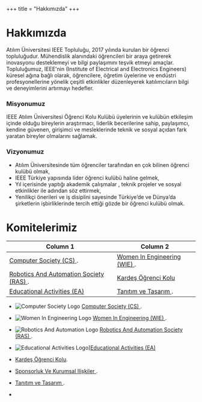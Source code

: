 +++
title = "Hakkımızda"
+++

# Hakkımızda

Atılım Üniversitesi IEEE Topluluğu, 2017 yılında kurulan bir öğrenci topluluğudur. Mühendislik alanındaki öğrencileri bir araya getirerek inovasyonu desteklemeyi ve bilgi paylaşımını teşvik etmeyi amaçlar. Topluluğumuz, IEEE'nin (Institute of Electrical and Electronics Engineers) küresel ağına bağlı olarak, öğrencilere, öğretim üyelerine ve endüstri profesyonellerine yönelik çeşitli etkinlikler düzenleyerek katılımcıların bilgi ve deneyimlerini artırmayı hedefler.

### Misyonumuz

IEEE Atılım Üniversitesi Öğrenci Kolu Kulübü üyelerinin ve kulübün etkileşim içinde
olduğu bireylerin araştırmacı, liderlik becerilerine sahip, paylaşımcı, kendine güvenen,
girişimci ve mesleklerinde teknik ve sosyal açıdan fark yaratan bireyler olmalarını sağlamak.

### Vizyonumuz

- Atılım Üniversitesinde tüm öğrenciler tarafından en çok bilinen öğrenci kulübü olmak,
- IEEE Türkiye yapısında lider öğrenci kulübü haline gelmek,
- Yıl içerisinde yaptığı akademik çalışmalar , teknik projeler ve sosyal etkinlikler ile
adından söz ettirmek,
- Yenilikçi önerileri ve iş disiplini sayesinde Türkiye’de ve Dünya’da şirketlerin
işbirliklerinde tercih ettiği gözde bir öğrenci kulübü olmak.

# Komitelerimiz

| Column 1 | Column 2 |
| -------- | -------- |
| [Computer Society (CS) ](https://ieee-atilim.github.io/ourteam/wie).      | [Women In Engineering (WIE) ](https://ieee-atilim.github.io/ourteam/wie).    | 
| [Robotics And Automation Society (RAS) ](https://ieee-atilim.github.io/ourteam/ras).| [Kardeş Öğrenci Kolu](https://ieee-atilim.github.io/ourteam/kok)   |
| [Educational Activities (EA) ](https://ieee-atilim.github.io/ourteam/ea) | [Tanıtım ve Tasarım ](https://ieee-atilim.github.io/ourteam/tt).

 


- ![Computer Society Logo](/img/comittee_logo/wie_logo.png ) [Computer Society (CS) ](https://ieee-atilim.github.io/ourteam/wie).

- ![Women In Engineering Logo](/img/comittee_logo/wie_logo.png ) [Women In Engineering (WIE) ](https://ieee-atilim.github.io/ourteam/wie). 

- ![Robotics And Automation Logo](/img/comittee_logo/ras_logo.png ) [Robotics And Automation Society (RAS) ](https://ieee-atilim.github.io/ourteam/ras). 

- ![Educational Activities Logo](/img/comittee_logo/ea_logo.png)][Educational Activities (EA) ](https://ieee-atilim.github.io/ourteam/ea)

- [Kardeş Öğrenci Kolu](https://ieee-atilim.github.io/ourteam/kok).

- [Sponsorluk Ve Kurumsal Ilişkiler ](https://ieee-atilim.github.io/ourteam/sk).

- [Tanıtım ve Tasarım ](https://ieee-atilim.github.io/ourteam/tt).

-  
